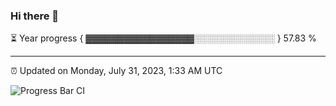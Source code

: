 ### Hi there 👋

⏳ Year progress { ▓▓▓▓▓▓▓▓▓▓▓▓▓▓▓▓▓░░░░░░░░░░░░░ } 57.83 %

---

⏰ Updated on Monday, July 31, 2023, 1:33 AM UTC

![Progress Bar CI](https://github.com/arthurbuhl/arthurbuhl/workflows/Progress%20Bar%20CI/badge.svg)
